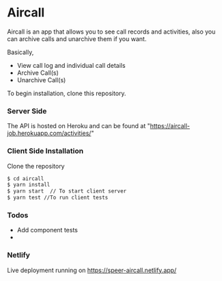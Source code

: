
# Aircall

Aircall is an app that allows you to see call records and activities, also you can archive calls and unarchive them if you want.

Basically,

  - View call log and individual call details
  - Archive Call(s)
  - Unarchive Call(s)

To begin installation, clone this repository.

### Server Side
The API is hosted on Heroku and can be found at "https://aircall-job.herokuapp.com/activities/"

### Client Side Installation
Clone the repository
```sh
$ cd aircall
$ yarn install
$ yarn start  // To start client server
$ yarn test //To run client tests
```

### Todos
- Add component tests
- 
### Netlify
Live deployment running on https://speer-aircall.netlify.app/
